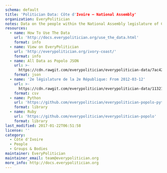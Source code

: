 ```yaml
---
schema: default
title: 'Politician Data: Côte d'Ivoire — National Assembly'
organization: EveryPolitician
notes: Data on the people within the National Assembly legislature of Côte d'Ivoire.
resources:
  - name: How To Use The Data
    url: 'http://docs.everypolitician.org/use_the_data.html'
    format: info
  - name: View on EveryPolitician
    url: 'http://everypolitician.org/ivory-coast/'
    format: info
  - name: All Data as Popolo JSON
    url: >-
      https://cdn.rawgit.com/everypolitician/everypolitician-data/7ac4285afd74263617e71b23a059a0e8f3117428/data/Ivory_Coast/Assembly/ep-popolo-v1.0.json
    format: json
  - name: '2e législature de la 2e République: From 2012-03-12'
    url: >-
      https://cdn.rawgit.com/everypolitician/everypolitician-data/113211d6715ec0c6dd56d04ce17017e593ddcbd5/data/Ivory_Coast/Assembly/term-2.2.csv
    format: csv
  - name: Python
    url: 'https://github.com/everypolitician/everypolitician-popolo-python'
    format: library
  - name: Ruby
    url: 'https://github.com/everypolitician/everypolitician-popolo'
    format: library
last_modified: 2017-01-22T06:51:58
license: ''
category:
  - Côte d'Ivoire
  - People
  - Groups & Bodies
maintainer: EveryPolitician
maintainer_email: team@everypolitician.org
more_info: http://docs.everypolitician.org
---
```

